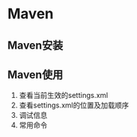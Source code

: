 

# Maven


## Maven安装

## Maven使用

1. 查看当前生效的settings.xml
2. 查看settings.xml的位置及加载顺序
3. 调试信息
4. 常用命令
